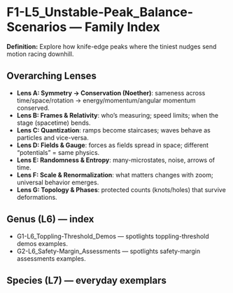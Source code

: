 # F1-L5_Unstable-Peak_Balance-Scenarios — Family Index
**Definition:** Explore how knife-edge peaks where the tiniest nudges send motion racing downhill.

## Overarching Lenses

- **Lens A: Symmetry -> Conservation (Noether)**: sameness across time/space/rotation → energy/momentum/angular momentum conserved.
- **Lens B: Frames & Relativity**: who’s measuring; speed limits; when the stage (spacetime) bends.
- **Lens C: Quantization**: ramps become staircases; waves behave as particles and vice-versa.
- **Lens D: Fields & Gauge**: forces as fields spread in space; different “potentials” = same physics.
- **Lens E: Randomness & Entropy**: many-microstates, noise, arrows of time.
- **Lens F: Scale & Renormalization**: what matters changes with zoom; universal behavior emerges.
- **Lens G: Topology & Phases**: protected counts (knots/holes) that survive deformations.

## Genus (L6) — index
- G1-L6_Toppling-Threshold_Demos — spotlights toppling-threshold demos examples.
- G2-L6_Safety-Margin_Assessments — spotlights safety-margin assessments examples.

## Species (L7) — everyday exemplars
